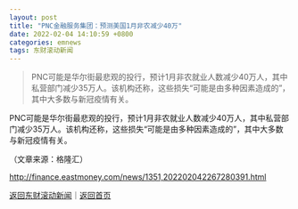 ```yaml
---
layout: post
title: "PNC金融服务集团：预测美国1月非农减少40万"
date: 2022-02-04 14:10:59 +0800
categories: emnews
tags: 东财滚动新闻
---
```

> PNC可能是华尔街最悲观的投行，预计1月非农就业人数减少40万人，其中私营部门减少35万人。该机构还称，这些损失“可能是由多种因素造成的”，其中大多数与新冠疫情有关。

<p>PNC可能是华尔街最悲观的投行，预计1月非农就业人数减少40万人，其中私营部门减少35万人。该机构还称，这些损失“可能是由多种因素造成的”，其中大多数与新冠疫情有关。 </p><p class="em_media">（文章来源：格隆汇）</p>

<http://finance.eastmoney.com/news/1351,202202042267280391.html>

[返回东财滚动新闻](//finews.withounder.com/emnews/)｜[返回首页](//finews.withounder.com/)